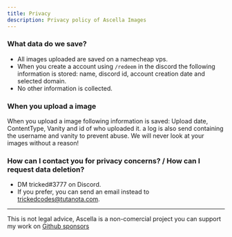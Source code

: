 ```yaml
---
title: Privacy
description: Privacy policy of Ascella Images
---
```


### What data do we save?

- All images uploaded are saved on a namecheap vps.
- When you create a account using `/redeem` in the discord the following
  information is stored: name, discord id, account creation date and selected
  domain.
- No other information is collected.

### When you upload a image

When you upload a image following information is saved: Upload date,
ContentType, Vanity and id of who uploaded it. a log is also send containing the
username and vanity to prevent abuse. We will never look at your images without
a reason!

### How can I contact you for privacy concerns? / How can I request data deletion?

- DM tricked#3777 on Discord.
- If you prefer, you can send an email instead to trickedcodes@tutanota.com.

---

This is not legal advice, Ascella is a non-comercial project you can support my
work on [Github sponsors](https://github.com/sponsors/Tricked-dev)
